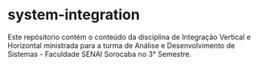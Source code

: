 # system-integration
Este repósitorio contém o conteúdo da disciplina de Integração Vertical e Horizontal ministrada para a turma de Análise e Desenvolvimento de Sistemas - Faculdade SENAI Sorocaba no 3° Semestre.
